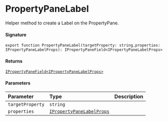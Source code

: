 # PropertyPaneLabel

Helper method to create a Label on the PropertyPane.

#### Signature
`export function PropertyPaneLabel(targetProperty: string,properties: IPropertyPaneLabelProps): IPropertyPaneField<IPropertyPaneLabelProps>`

#### Returns
[`IPropertyPaneField<IPropertyPaneLabelProps>`](ipropertypanefield.md)

#### Parameters


| Parameter	   | Type    | Description |
|:-------------|:---------------|:------------|
| `targetProperty`    | `string` |  |
| `properties`    | [`IPropertyPaneLabelProps`](ipropertypanelabelprops.md) |  |

